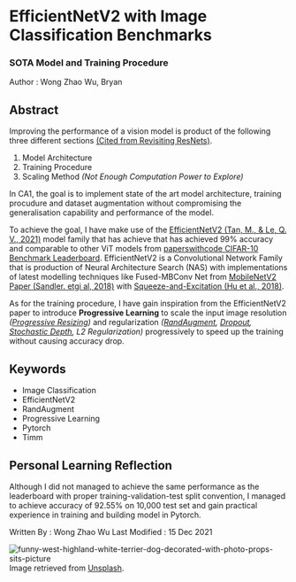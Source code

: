 # EfficientNetV2 with Image Classification Benchmarks
### SOTA Model and Training Procedure

Author : Wong Zhao Wu, Bryan

## Abstract
Improving the performance of a vision model is product of the following three different sections [(Cited from Revisiting ResNets)](https://arxiv.org/pdf/2103.07579.pdf).
1. Model Architecture
2. Training Procedure
3. Scaling Method *(Not Enough Computation Power to Explore)*

In CA1, the goal is to implement state of the art model architecture, training procudure and dataset augmentation without compromising the generalisation capability and performance of the model. 

To achieve the goal, I have make use of the [EfficientNetV2 (Tan, M., & Le, Q. V., 2021)](https://arxiv.org/abs/2104.00298) model family that has achieve that has achieved 99% accuracy and comparable to other ViT models from [paperswithcode CIFAR-10 Benchmark Leaderboard](https://paperswithcode.com/sota/image-classification-on-cifar-10). EfficientNetV2 is a Convolutional Network Family that is production of Neural Architecture Search (NAS) with implementations of latest modelling techniques like Fused-MBConv Net from [MobileNetV2 Paper (Sandler. etgi al, 2018)](https://arxiv.org/abs/1801.04381v4) with [Squeeze-and-Excitation (Hu et al.,
2018)](https://arxiv.org/abs/1709.01507).

As for the training procedure, I have gain inspiration from the EfficientNetV2 paper to introduce **Progressive Learning** to scale the input image resolution *([Progressive Resizing](https://www.bookstack.cn/read/th-fastai-book/spilt.3.798d5ac22392691a.md))* and regularization *([RandAugment](https://arxiv.org/abs/1909.13719), [Dropout](https://machinelearningmastery.com/dropout-for-regularizing-deep-neural-networks/), [Stochastic Depth](https://arxiv.org/abs/1603.09382), L2 Regularization)* progressively to speed up the training without causing accuracy drop.

## Keywords
- Image Classification
- EfficientNetV2
- RandAugment
- Progressive Learning
- Pytorch
- Timm


## Personal Learning Reflection

Although I did not managed to achieve the same performance as the leaderboard with proper training-validation-test split convention, I managed to achieve accuracy of 92.55% on 10,000 test set and gain practical experience in training and building model in Pytorch.

Written By : Wong Zhao Wu
Last Modified : 15 Dec 2021

![funny-west-highland-white-terrier-dog-decorated-with-photo-props-sits-picture](https://media.istockphoto.com/photos/funny-west-highland-white-terrier-dog-decorated-with-photo-props-sits-picture-id1292884801?b=1&k=20&m=1292884801&s=170667a&w=0&h=L5QgEFpFN1be2Qx8Q9PUWolafU_ecaqYiNwga6eoqxs=)
Image retrieved from [Unsplash](https://www.istockphoto.com/photo/funny-west-highland-white-terrier-dog-decorated-with-photo-props-sits-near-orange-gm1292884801-387530317?utm_source=unsplash&utm_medium=affiliate&utm_campaign=srp_photos_top&utm_content=https%3A%2F%2Funsplash.com%2Fs%2Fphotos%2Fdog&utm_term=dog%3A%3A%3A).